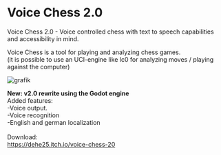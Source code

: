 # Voice Chess 2.0
Voice Chess 2.0 - Voice controlled chess with text to speech capabilities and accessibility in mind.

Voice Chess is a tool for playing and analyzing chess games.<br>
(it is possible to use an UCI-engine like lc0 for analyzing moves / playing against the computer)

![grafik](https://user-images.githubusercontent.com/18600621/153008391-e38997a7-ecb6-45bb-a0a8-46d1f606775d.png)


<b>New: v2.0 rewrite using the Godot engine</b><br>
Added features:<br>
-Voice output.<br>
-Voice recognition<br>
-English and german localization<br>
<br>
Download:<br>
https://dehe25.itch.io/voice-chess-20
